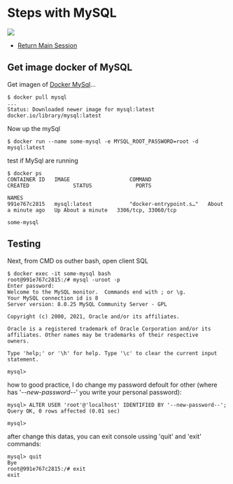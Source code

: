 # Steps with MySQL
![](https://img.shields.io/badge/by-Alejandro.Fuentes-informational?style=flat&logoColor=white&color=cdcdcd)

- [Return Main Session](README.md)

## Get image docker of MySQL

Get imagen of [Docker MySql](https://hub.docker.com/_/mysql)...

```
$ docker pull mysql
...
Status: Downloaded newer image for mysql:latest
docker.io/library/mysql:latest
```
Now up the mySql

```
$ docker run --name some-mysql -e MYSQL_ROOT_PASSWORD=root -d mysql:latest
```

test if MySql are running

```
$ docker ps
CONTAINER ID   IMAGE                   COMMAND                  CREATED              STATUS              PORTS
                                                                                           NAMES
991e767c2815   mysql:latest            "docker-entrypoint.s…"   About a minute ago   Up About a minute   3306/tcp, 33060/tcp
                                                                                           some-mysql
```

## Testing 

Next, from CMD os outher bash, open client SQL 

```
$ docker exec -it some-mysql bash
root@991e767c2815:/# mysql -uroot -p
Enter password: 
Welcome to the MySQL monitor.  Commands end with ; or \g.
Your MySQL connection id is 8
Server version: 8.0.25 MySQL Community Server - GPL

Copyright (c) 2000, 2021, Oracle and/or its affiliates.

Oracle is a registered trademark of Oracle Corporation and/or its
affiliates. Other names may be trademarks of their respective
owners.

Type 'help;' or '\h' for help. Type '\c' to clear the current input statement.

mysql>
```

how to good practice, I do change my password defoult for other (where has '_--new-password--_' you write your personal password):

```
mysql> ALTER USER 'root'@'localhost' IDENTIFIED BY '--new-password--';
Query OK, 0 rows affected (0.01 sec)

mysql>
```

after change this datas, you can exit console ussing 'quit' and 'exit' commands:

```
mysql> quit
Bye
root@991e767c2815:/# exit
exit
```

